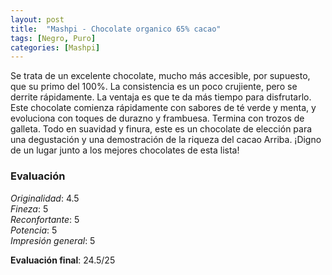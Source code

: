 ```yaml
---
layout: post
title:  "Mashpi - Chocolate organico 65% cacao"
tags: [Negro, Puro] 
categories: [Mashpi]
---
```



Se trata de un excelente chocolate, mucho más accesible, por supuesto, que su primo del 100%. 
La consistencia es un poco crujiente, pero se derrite rápidamente. La ventaja es que te da más tiempo para disfrutarlo.
Este chocolate comienza rápidamente con sabores de té verde y menta, y evoluciona con toques de durazno y frambuesa. Termina con trozos de galleta. 
Todo en suavidad y finura, este es un chocolate de elección para una degustación y una demostración de la riqueza del cacao Arriba. ¡Digno de un lugar junto a los mejores chocolates de esta lista!

### Evaluación

_Originalidad_: 4.5  
_Fineza_: 5  
_Reconfortante_: 5  
_Potencia_: 5  
_Impresión general_: 5

**Evaluación final**: 24.5/25